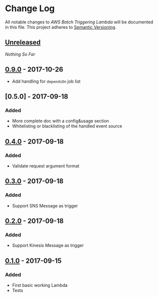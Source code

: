 Change Log
==========

All notable changes to *AWS Batch Triggering Lambda* will be documented in this file.
This project adheres to [Semantic Versioning](http://semver.org/).

## [Unreleased][unreleased]
*Nothing So Far*

## [0.9.0] - 2017-10-26
- Add handling for `dependsOn` job list

<!-- TODO CHANGELOG SECTION -->

## [0.5.0] - 2017-09-18
### Added
- More complete doc with a config&usage section
- Whitelisting or blacklisting of the handled event source

## [0.4.0] - 2017-09-18
### Added
- Validate request argument format

## [0.3.0] - 2017-09-18
### Added
- Support SNS Message as trigger

## [0.2.0] - 2017-09-18
### Added
- Support Kinesis Message as trigger

## [0.1.0] - 2017-09-15
### Added
- First basic working Lambda
- Tests

[unreleased]: https://github.com/CoorpAcademy/aws-batch-triggering-lambda/compare/v0.9.0...master
[0.9.0]: https://github.com/CoorpAcademy/aws-batch-triggering-lambda/compare/v0.8.0...v0.9.0

[0.4.0]: https://github.com/CoorpAcademy/aws-batch-triggering-lambda/compare/v0.3.0...v0.4.0
[0.3.0]: https://github.com/CoorpAcademy/aws-batch-triggering-lambda/compare/v0.2.0...v0.3.0
[0.2.0]: https://github.com/CoorpAcademy/aws-batch-triggering-lambda/compare/v0.1.0...v0.2.0
[0.1.0]: https://github.com/CoorpAcademy/aws-batch-triggering-lambda/compare/23730e3...v0.1.0
